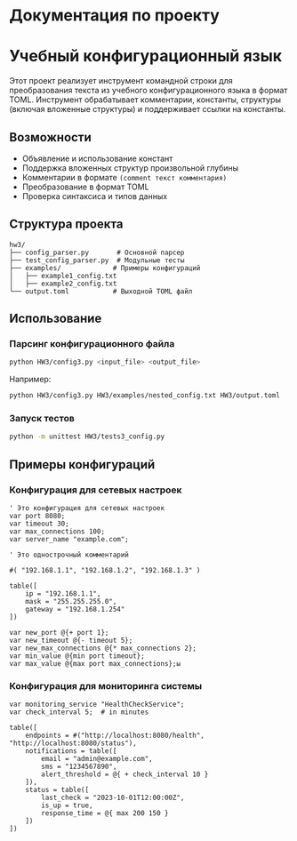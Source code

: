 # Документация по проекту
# Учебный конфигурационный язык

Этот проект реализует инструмент командной строки для преобразования текста из учебного конфигурационного языка в формат TOML. Инструмент обрабатывает комментарии, константы, структуры (включая вложенные структуры) и поддерживает ссылки на константы.

## Возможности
- Объявление и использование констант
- Поддержка вложенных структур произвольной глубины
- Комментарии в формате `(comment текст комментария)`
- Преобразование в формат TOML
- Проверка синтаксиса и типов данных

## Структура проекта
```
hw3/
├── config_parser.py       # Основной парсер
├── test_config_parser.py  # Модульные тесты
├── examples/             # Примеры конфигураций
│   ├── example1_config.txt
│   ├── example2_config.txt
└── output.toml           # Выходной TOML файл
```

## Использование

### Парсинг конфигурационного файла
```sh
python HW3/config3.py <input_file> <output_file>
```

Например:
```sh
python HW3/config3.py HW3/examples/nested_config.txt HW3/output.toml
```

### Запуск тестов
```sh
python -m unittest HW3/tests3_config.py
```

## Примеры конфигураций

### Конфигурация для сетевых настроек
```
' Это конфигурация для сетевых настроек
var port 8080;
var timeout 30;
var max_connections 100;
var server_name "example.com";

' Это однострочный комментарий

#( "192.168.1.1", "192.168.1.2", "192.168.1.3" )

table([
    ip = "192.168.1.1",
    mask = "255.255.255.0",
    gateway = "192.168.1.254"
])

var new_port @{+ port 1};
var new_timeout @{- timeout 5};
var new_max_connections @{* max_connections 2};
var min_value @{min port timeout};
var max_value @{max port max_connections};ы
```

### Конфигурация для мониторинга системы
```
var monitoring_service "HealthCheckService";
var check_interval 5;  # in minutes

table([
    endpoints = #("http://localhost:8080/health", "http://localhost:8080/status"),
    notifications = table([
        email = "admin@example.com",
        sms = "1234567890",
        alert_threshold = @{ + check_interval 10 }
    ]),
    status = table([
        last_check = "2023-10-01T12:00:00Z",
        is_up = true,
        response_time = @{ max 200 150 }
    ])
])
```
